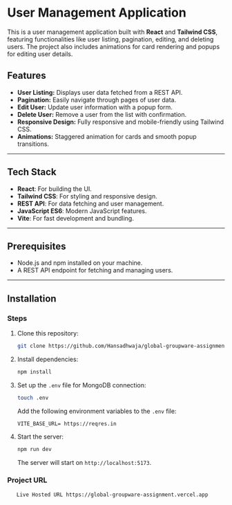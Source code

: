 # User Management Application

This is a user management application built with **React** and **Tailwind CSS**, featuring functionalities like user listing, pagination, editing, and deleting users. The project also includes animations for card rendering and popups for editing user details.

## Features

- **User Listing:** Displays user data fetched from a REST API.
- **Pagination:** Easily navigate through pages of user data.
- **Edit User:** Update user information with a popup form.
- **Delete User:** Remove a user from the list with confirmation.
- **Responsive Design:** Fully responsive and mobile-friendly using Tailwind CSS.
- **Animations:** Staggered animation for cards and smooth popup transitions.

---

## Tech Stack

- **React**: For building the UI.
- **Tailwind CSS**: For styling and responsive design.
- **REST API**: For data fetching and user management.
- **JavaScript ES6**: Modern JavaScript features.
- **Vite**: For fast development and bundling.

---

## Prerequisites

- Node.js and npm installed on your machine.
- A REST API endpoint for fetching and managing users.

---

## Installation

### Steps

1. Clone this repository:
    ```bash
    git clone https://github.com/Hansadhwaja/global-groupware-assignment.git
    ```


2. Install dependencies:
    ```bash
    npm install
    ```

3. Set up the `.env` file for MongoDB connection:
    ```bash
    touch .env
    ```

    Add the following environment variables to the `.env` file:
    ```env
   VITE_BASE_URL= https://reqres.in
    ```

5. Start the server:
    ```bash
    npm run dev
    ```

    The server will start on `http://localhost:5173`.


### Project URL
 ```bash
    Live Hosted URL https://global-groupware-assignment.vercel.app
 ```

